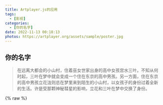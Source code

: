 ```yaml
---
title: Artplayer.js的应用
tags:
  - [影视]
categories:
  - [你的名字]
date: 2022-11-13 00:18:13
photos: https://artplayer.org/assets/sample/poster.jpg
---
```

##  你的名字
> 在远离大都会的小山村，住着巫女世家出身的高中女孩宫水三叶。不知从何时起，三叶在梦中就会变成一个住在东京的高中男孩。另一方面，住在东京的高中男孩立花泷则总在梦里来到陌生的小山村，以女孩子的身份过着全新的生活。许是受那颗神秘彗星的影响，立花和三叶在梦中交换了身份。

{% raw %}
<!DOCTYPE html>
<html>
    <head>
        <title>ArtPlayer</title>
        <meta charset="UTF-8" />
        <style>
            .artplayer-app {
                width: "auto";
                height: 410px;
            }
        </style>
    </head>
    <body>
        <div class="artplayer-app"></div>
        <script src="https://cdn.jsdelivr.net/npm/artplayer/dist/artplayer.js"></script>
        <script>
var art = new Artplayer({
    container: '.artplayer-app',
    url: 'https://artplayer.org/assets/sample/video.mp4',
    title: 'Your Name',
    poster: 'https://artplayer.org/assets/sample/poster.jpg',
    volume: 0.5,
    isLive: false,
    muted: false,
    autoplay: false,
    pip: true,
    autoSize: true,
    autoMini: true,
    screenshot: true,
    setting: true,
    loop: true,
    flip: true,
    playbackRate: true,
    aspectRatio: true,
    fullscreen: true,
    fullscreenWeb: true,
    subtitleOffset: true,
    miniProgressBar: true,
    mutex: true,
    backdrop: true,
    playsInline: true,
    autoPlayback: true,
    airplay: true,
    theme: '#23ade5',
    lang: navigator.language.toLowerCase(),
    whitelist: ['*'],
    moreVideoAttr: {
        crossOrigin: 'anonymous',
    },
    settings: [
        {
            width: 200,
            html: 'Subtitle',
            tooltip: 'Bilingual',
            icon: '<img width="22" heigth="22" src="https://artplayer.org/assets/img/subtitle.svg">',
            selector: [
                {
                    html: 'Display',
                    tooltip: 'Show',
                    switch: true,
                    onSwitch: function (item) {
                        item.tooltip = item.switch ? 'Hide' : 'Show';
                        art.subtitle.show = !item.switch;
                        return !item.switch;
                    },
                },
                {
                    default: true,
                    html: 'Bilingual',
                    url: 'https://artplayer.org/assets/sample/subtitle.srt',
                },
                {
                    html: 'Chinese',
                    url: 'https://artplayer.org/assets/sample/subtitle.cn.srt',
                },
                {
                    html: 'Japanese',
                    url: 'https://artplayer.org/assets/sample/subtitle.jp.srt',
                },
            ],
            onSelect: function (item) {
                art.subtitle.switch(item.url, {
                    name: item.html,
                });
                return item.html;
            },
        },
        {
            html: 'Switcher',
            icon: '<img width="22" heigth="22" src="https://artplayer.org/assets/img/state.svg">',
            tooltip: 'OFF',
            switch: false,
            onSwitch: function (item) {
                item.tooltip = item.switch ? 'OFF' : 'ON';
                console.info('You clicked on the custom switch', item.switch);
                return !item.switch;
            },
        },
        {
            html: 'Slider',
            icon: '<img width="22" heigth="22" src="https://artplayer.org/assets/img/state.svg">',
            tooltip: '5x',
            range: [5, 1, 10, 0.1],
            onRange: function (item) {
                return item.range + 'x';
            },
        },
    ],
    contextmenu: [
        {
            html: 'Custom menu',
            click: function (contextmenu) {
                console.info('You clicked on the custom menu');
                contextmenu.show = false;
            },
        },
    ],
    layers: [
        {
            html: '<img width="100" src="https://artplayer.org/assets/sample/layer.png">',
            click: function () {
                window.open('https://www.bilibili.com/bangumi/play/ss12044?theme=movie&spm_id_from=333.337.0.0');  https://aimu.app
                console.info('You clicked on the custom layer');
            },
            style: {
                position: 'absolute',
                top: '20px',
                right: '20px',
                opacity: '.9',
            },
        },
    ],
    quality: [
        {
            default: true,
            html: 'SD 480P',
            url: 'https://artplayer.org/assets/sample/video.mp4',
        },
        {
            html: 'HD 720P',
            url: 'https://artplayer.org/assets/sample/video.mp4',
        },
    ],
    thumbnails: {
        url: 'https://artplayer.org/assets/sample/thumbnails.png',
        number: 60,
        column: 10,
    },
    subtitle: {
        url: 'https://artplayer.org/assets/sample/subtitle.srt',
        type: 'srt',
        style: {
            color: '#fe9200',
            fontSize: '20px',
        },
        encoding: 'utf-8',
    },
    highlight: [
        {
            time: 15,
            text: 'One more chance',
        },
        {
            time: 30,
            text: '谁でもいいはずなのに',
        },
        {
            time: 45,
            text: '夏の想い出がまわる',
        },
        {
            time: 60,
            text: 'こんなとこにあるはずもないのに',
        },
        {
            time: 75,
            text: '终わり',
        },
    ],
    controls: [
        {
            position: 'right',
            html: 'Control',
            index: 1,
            tooltip: 'Control Tooltip',
            style: {
                marginRight: '20px',
            },
            click: function () {
                console.info('You clicked on the custom control');
            },
        },
    ],
    icons: {
        loading: '<img src="https://artplayer.org/assets/img/ploading.gif">',
        state: '<img width="150" heigth="150" src="https://artplayer.org/assets/img/state.svg">',
        indicator: '<img width="16" heigth="16" src="https://artplayer.org/assets/img/indicator.svg">',
    },
});

        </script>
    </body>
</html>

{% endraw %}

## 相关教程链接
* [Artplayer.js相关使用教程](https://www.fly63.com/nav/3888)

``` html
<script>
	var art = new Artplayer({
		container: '.artplayerBox', //容器
		url: './video/video.mp4', //视频地址
		title: 'this is title', //标题
		poster: './image/poster.png', //封面
		volume: 0.5, //音量大小
		isLive: false, //是否直播
		muted: false, //是否静音
		autoplay: false, //是否自动播放
		pip: true,
		autoSize: true, //是否自动播放大小
		screenshot: true, //显示截屏按钮
		setting: true, //显示设置按钮
		loop: true, //是否循环播放
		flip: true, //是否翻转
		playbackRate: true,
		aspectRatio: true, //显示保持比率按钮
		fullscreen: true, //显示全屏按钮
		fullscreenWeb: true, //是否网页全按钮
		subtitleOffset: true,
		miniProgressBar: true, //mini模式按钮
		localVideo: true, //本地视频
		localSubtitle: true, //本地字幕
		networkMonitor: false, //网络监控
		autoPip: true,
		mutex: true,
		backdrop: true,
		theme: '#ffad00', //主题色
		lang: navigator.language.toLowerCase(),
		moreVideoAttr: { //跨域
			crossOrigin: 'anonymous',
		},
		contextmenu: [{ //右键菜单
			html: 'Custom menu',
			click: function(contextmenu) {
				console.info('You clicked on the custom menu');
				contextmenu.show = false;
			},
		}, ],
		layers: [{ //视频图层
			html: `<img style="width: 100px" src="./image/icon.png">`,
			click: function() {
				console.info('You clicked on the custom layer');
			},
			style: {
				position: 'absolute',
				top: '20px',
				right: '20px',
				opacity: '.9',
			},
		}, ],
		quality: [{ //视频码率
				default: true,
				name: 'SD 480P',
				url: './video/quality.mp4',
			},
			{
				name: 'HD 720P',
				url: './video/quality_720.mp4',
			},
		],
		thumbnails: {
			url: './image/thumbnails.png',
			number: 100,
			width: 160,
			height: 90,
			column: 10,
		},
		//视频高亮字幕
		highlight: [{
				time: 60,
				text: 'One more chance',
			},
			{
				time: 120,
				text: 'good',
			},
		],
		//视频控制条
		controls: [{
			position: 'right',
			html: 'Control',
			click: function() {
				console.info('You clicked on the custom control');
			},
		}, ],
	});
</script>
```